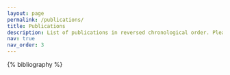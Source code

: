 ```yaml
---
layout: page
permalink: /publications/
title: Publications
description: List of publications in reversed chronological order. Please, also find my [publications on INSPIRE](https://inspirehep.net/authors/1414160).
nav: true
nav_order: 3
---
```


<div class="publications">

{% bibliography %}

</div>
